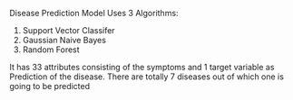 Disease Prediction Model 
Uses 3 Algorithms: 
1. Support Vector Classifer
2. Gaussian Naive Bayes
3. Random Forest

It has 33 attributes consisting of the symptoms and 1 target variable as Prediction of the disease.
There are totally 7 diseases out of which one is going to be predicted
